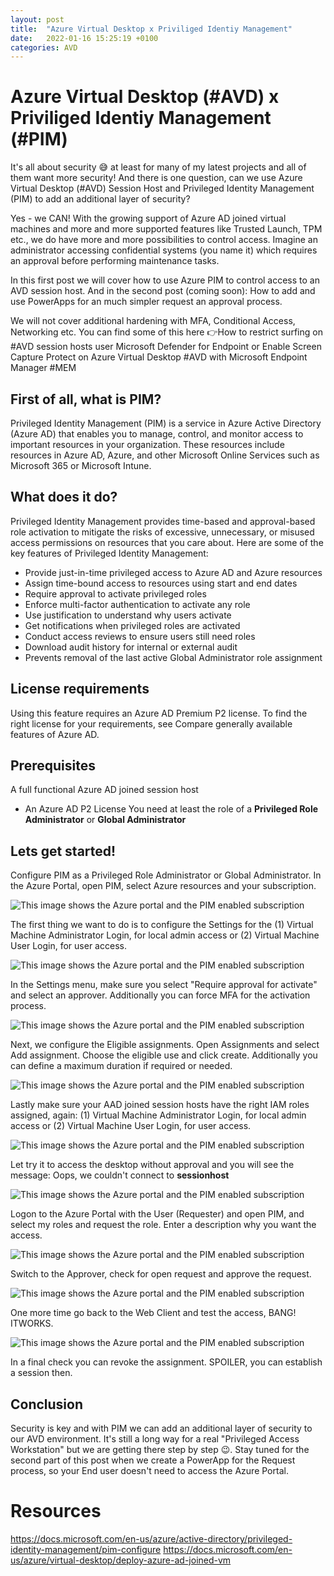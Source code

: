 ```yaml
---
layout: post
title:  "Azure Virtual Desktop x Priviliged Identiy Management"
date:   2022-01-16 15:25:19 +0100
categories: AVD
---
```

# Azure Virtual Desktop (#AVD) x Priviliged Identiy Management (#PIM) #

It's all about security 😅 at least for many of my latest projects and all of them want more security! And there is one question, can we use Azure Virtual Desktop (#AVD) Session Host and Privileged Identity Management (PIM) to add an additional layer of security?

Yes - we CAN! With the growing support of Azure AD joined virtual machines and more and more supported features like Trusted Launch, TPM etc., we do have more and more possibilities to control access.
Imagine an administrator accessing confidential systems (you name it) which requires an approval before performing maintenance tasks.

In this first post we will cover how to use Azure PIM to control access to an AVD session host.
And in the second post (coming soon): How to add and use PowerApps for an much simpler request an approval process.

We will not cover additional hardening with MFA, Conditional Access, Networking etc. You can find some of this here 👉How to restrict surfing on #AVD session hosts user Microsoft Defender for Endpoint or Enable Screen Capture Protect on Azure Virtual Desktop #AVD with Microsoft Endpoint Manager #MEM

## First of all, what is PIM? ##

Privileged Identity Management (PIM) is a service in Azure Active Directory (Azure AD) that enables you to manage, control, and monitor access to important resources in your organization. These resources include resources in Azure AD, Azure, and other Microsoft Online Services such as Microsoft 365 or Microsoft Intune.

## What does it do? ##

Privileged Identity Management provides time-based and approval-based role activation to mitigate the risks of excessive, unnecessary, or misused access permissions on resources that you care about. Here are some of the key features of Privileged Identity Management:
- Provide just-in-time privileged access to Azure AD and Azure resources
- Assign time-bound access to resources using start and end dates
- Require approval to activate privileged roles
- Enforce multi-factor authentication to activate any role
- Use justification to understand why users activate
- Get notifications when privileged roles are activated
- Conduct access reviews to ensure users still need roles
- Download audit history for internal or external audit
- Prevents removal of the last active Global Administrator role assignment

## License requirements ##

Using this feature requires an Azure AD Premium P2 license. To find the right license for your requirements, see Compare generally available features of Azure AD.

## Prerequisites ##

A full functional Azure AD joined session host
- An Azure AD P2 License
You need at least the role of a **Privileged Role Administrator** or **Global Administrator**

## Lets get started! ##

Configure PIM as a Privileged Role Administrator or Global Administrator.
In the Azure Portal, open PIM, select Azure resources and your subscription.

![This image shows the Azure portal and the PIM enabled subscription](../../assets/img/2022-02-04-001.png)

The first thing we want to do is to configure the Settings for the (1) Virtual Machine Administrator Login, for local admin access or (2) Virtual Machine User Login, for user access.

![This image shows the Azure portal and the PIM enabled subscription](assets/img/2022-02-04-002.png)

In the Settings menu, make sure you select "Require approval for activate" and select an approver. Additionally you can force MFA for the activation process.

![This image shows the Azure portal and the PIM enabled subscription](../assets/img/2022-02-04-003.png)

Next, we configure the Eligible assignments. Open Assignments and select Add assignment. Choose the eligible use and click create. Additionally you can define a maximum duration if required or needed.

![This image shows the Azure portal and the PIM enabled subscription](../assets/img/2022-02-04-004.png)

Lastly make sure your AAD joined session hosts have the right IAM roles assigned, again: (1) Virtual Machine Administrator Login, for local admin access or (2) Virtual Machine User Login, for user access.

![This image shows the Azure portal and the PIM enabled subscription](../assets/img/2022-02-04-005.png)

Let try it to access the desktop without approval and you will see the message:
Oops, we couldn't connect to **sessionhost**

![This image shows the Azure portal and the PIM enabled subscription](../assets/img/2022-02-04-006.png)

Logon to the Azure Portal with the User (Requester) and open PIM, and select my roles and request the role. Enter a description why you want the access.

![This image shows the Azure portal and the PIM enabled subscription](../assets/img/2022-02-04-007.png)

Switch to the Approver, check for open request and approve the request.

![This image shows the Azure portal and the PIM enabled subscription](../assets/img/2022-02-04-008.png)

One more time go back to the Web Client and test the access, BANG! ITWORKS.

![This image shows the Azure portal and the PIM enabled subscription](../assets/img/2022-02-04-009.png)

In a final check you can revoke the assignment. SPOILER, you can establish a session then.

## Conclusion ##

Security is key and with PIM we can add an additional layer of security to our AVD environment. It's still a long way for a real "Privileged Access Workstation" but we are getting there step by step 😉.
Stay tuned for the second part of this post when we create a PowerApp for the Request process, so your End user doesn't need to access the Azure Portal.

# Resources #
https://docs.microsoft.com/en-us/azure/active-directory/privileged-identity-management/pim-configure
https://docs.microsoft.com/en-us/azure/virtual-desktop/deploy-azure-ad-joined-vm